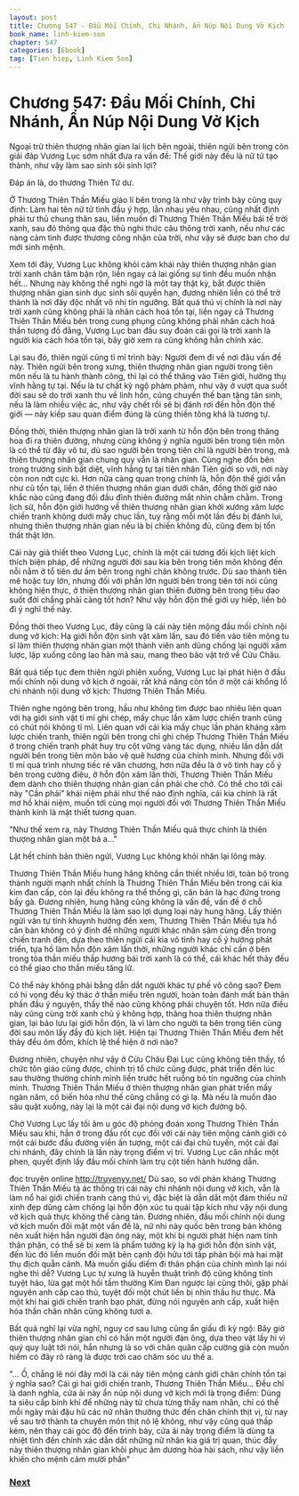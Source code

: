 ```yaml
---
layout: post
title: Chương 547 - Đầu Mối Chính, Chi Nhánh, Ẩn Núp Nội Dung Vở Kịch
book_name: linh-kiem-son
chapter: 547
categories: [Ebook]
tag: [Tien hiep, Linh Kiem Son]
---
```


# Chương 547: Đầu Mối Chính, Chi Nhánh, Ẩn Núp Nội Dung Vở Kịch

Ngoại trừ thiên thượng nhân gian lai lịch bên ngoài, thiên ngửi bên trong còn giải đáp Vương Lục sớm nhất đưa ra vấn đề: Thế giới này đều là nữ tử tạo thành, như vậy làm sao sinh sôi sinh lợi?

Đáp án là, do thương Thiên Tứ dư.

Ở Thương Thiên Thần Miếu giáo lí bên trong là như vậy trình bày cũng quy định: Làm hai tên nữ tử tình đầu ý hợp, lẫn nhau yêu nhau, cũng nhất định phải tư thủ chung thân sau, liền muốn đi Thương Thiên Thần Miếu bái tế trời xanh, sau đó thông qua đặc thù nghi thức câu thông trời xanh, nếu như các nàng cảm tình được thương công nhận của trời, như vậy sẽ được ban cho dư mới sinh mệnh.

Xem tới đây, Vương Lục không khỏi cảm khái này thiên thượng nhân gian trời xanh chân tâm bận rộn, liền ngay cả lai giống sự tình đều muốn nhận hết... Nhưng này không thể nghi ngờ là một tay thật kỳ, bắt được thiên thượng nhân gian sinh dục sinh sôi quyền hạn, đương nhiên liền có thể trở thành là nơi đây độc nhất vô nhị tín ngưỡng. Bất quá thú vị chính là nơi này trời xanh cũng không phải là nhân cách hoá tồn tại, liền ngay cả Thương Thiên Thần Miếu bên trong cung phụng cũng không phải nhân cách hoá thần tượng đồ đằng, Vương Lục ban đầu suy đoán cái gọi là trời xanh là người kia cách hóa tồn tại, bây giờ xem ra cũng không hẳn chính xác.

Lại sau đó, thiên ngửi cũng tỉ mỉ trình bày: Người đem đi về nơi đâu vấn đề này. Thiên ngửi bên trong xưng, thiên thượng nhân gian người trong tiên môn nếu là tu hành thành công, thì lại có thể thăng vào Tiên giới, hưởng thụ vĩnh hằng tự tại. Nếu là tư chất kỳ ngộ phàm phàm, như vậy ở vượt qua suốt đời sau sẽ do trời xanh thu về linh hồn, cũng chuyển thế ban tặng tân sinh, nếu là làm nhiều việc ác, như vậy chết rồi sẽ bị đánh rơi đến hỗn độn thế giới — này kiếp sau quan điểm đúng là cùng thiền tông khá là tương tự.

Đồng thời, thiên thượng nhân gian là trời xanh từ hỗn độn bên trong thăng hoa đi ra thiên đường, nhưng cũng không ý nghĩa người bên trong tiên môn là có thể từ đây vô tư, dù sao người bên trong tiên chỉ là người bên trong, mà thiên thượng nhân gian chung quy vẫn là nhân gian. Cùng nghe đồn bên trong trường sinh bất diệt, vĩnh hằng tự tại tiên nhân Tiên giới so với, nơi này còn non nớt cực kì. Hơn nữa càng quan trọng chính là, hỗn độn thế giới vẫn như cũ tồn tại, liền ở thiên thượng nhân gian dưới chân, đồng thời giờ nào khắc nào cũng đang đối đầu đỉnh thiên đường mắt nhìn chằm chằm. Trong lịch sử, hỗn độn giới hướng về thiên thượng nhân gian khởi xướng xâm lược chiến tranh không dưới mấy chục lần, tuy rằng mỗi một lần đều bị đánh lui, nhưng thiên thượng nhân gian nếu là bị chiến không đủ, cũng đem bị tổn thất thật lớn.

Cái này giả thiết theo Vương Lục, chính là một cái tương đối kịch liệt kích thích biện pháp, để những người đời sau kia bên trong tiên môn không đến nỗi nằm ở tổ tiên dư ấm bên trong nghỉ chân không trước. Dù sao thành tiên mê hoặc tuy lớn, nhưng đối với phần lớn người bên trong tiên tới nói cũng không hiện thực, ở thiên thượng nhân gian thiên đường bên trong tiêu dao suốt đời chẳng phải càng tốt hơn? Như vậy hỗn độn thế giới uy hiếp, liền bỏ đi ý nghĩ thế này.

Đồng thời theo Vương Lục, đây cũng là cái này tiên mộng đầu mối chính nội dung vở kịch: Hạ giới hỗn độn sinh vật xâm lấn, sau đó tiến vào tiên mộng tu sĩ làm thiên thượng nhân gian một thành viên anh dũng chống lại người xâm lược, lập xuống công lao hãn mã sau, mang theo bảo vật trở về Cửu Châu.

Bất quá tiếp tục đem thiên ngửi phiên xuống, Vương Lục lại phát hiện ở đầu mối chính nội dung vở kịch ở ngoài, rất khả năng còn tồn ở một cái khổng lồ chi nhánh nội dung vở kịch: Thương Thiên Thần Miếu.

Thiên nghe ngóng bên trong, hầu như không tìm được bao nhiêu liên quan với hạ giới sinh vật tỉ mỉ ghi chép, mấy chục lần xâm lược chiến tranh cũng có chút nói không tỉ mỉ. Liên quan với cái kia mấy chục lần phản kháng xâm lược chiến tranh, thiên ngửi bên trong chỉ ghi chép Thương Thiên Thần Miếu ở trong chiến tranh phát huy trụ cột vững vàng tác dụng, nhiều lần dẫn dắt người bên trong tiên môn bảo vệ quê hương của chính mình. Nhưng đối với tỉ mỉ quá trình nhưng tiếc rẻ văn chương, hơn nữa đều là ở vô tình hay cố ý bên trong cường điệu, ở hỗn độn xâm lấn thời, Thương Thiên Thần Miếu đem dành cho thiên thượng nhân gian cần phải che chở. Có thể cho tới cái này "Cần phải" khái niệm phải như thế nào định nghĩa, cái kia chính là rất mơ hồ khái niệm, muốn tới cùng mọi người đối với Thương Thiên Thần Miếu thành kính là mật thiết tương quan.

"Như thế xem ra, này Thương Thiên Thần Miếu quả thực chính là thiên thượng nhân gian một bá a..."

Lật hết chỉnh bản thiên ngửi, Vương Lục không khỏi nhăn lại lông mày.

Thương Thiên Thần Miếu hung hăng không cần thiết nhiều lời, toàn bộ trong thành người mạnh nhất chính là Thương Thiên Thần Miếu bên trong cái kia kim đan cấp, còn lại đều không ra thể thống gì, căn bản là hạc đứng trong bầy gà. Đương nhiên, hung hăng cũng không là vấn đề, vấn đề ở chỗ Thương Thiên Thần Miếu là làm sao lợi dụng loại này hung hăng. Lấy thiên ngửi văn tự tính khuynh hướng đến xem, Thương Thiên Thần Miếu tựa hồ căn bản không có ý định để những người khác nhân sâm cùng đến trong chiến tranh đến, dựa theo thiên ngửi cái kia vô tình hay cố ý hướng phát triển, tựa hồ làm hỗn độn xâm lấn thời, những người khác chỉ cần ở bên trong tòa thần miếu thắp hương bái trời xanh là có thể, cái khác hết thảy đều có thể giao cho thần miếu tăng lữ.

Có thể này không phải bằng dẫn dắt người khác tự phế võ công sao? Đem có hi vọng đều ký thác ở thần miếu trên người, hoàn toàn đánh mất bản thân phấn đấu ý nguyện, thấy thế nào cũng không phải chuyện tốt. Hơn nữa điều này cũng cùng trời xanh chủ ý không hợp, thăng hoa thiên thượng nhân gian, lại bảo lưu lại giới hỗn độn, là vì làm cho người ta bên trong tiên cùng đời sau môn lấy đầy đủ kịch liệt. Hiện tại Thương Thiên Thần Miếu đem hết thảy đều ôm đồm, khích lệ thể hiện ở nơi nào?

Đương nhiên, chuyện như vậy ở Cửu Châu Đại Lục cũng không tiên thấy, tổ chức tôn giáo cũng được, chính trị tổ chức cũng được, phát triển đến lúc sau thường thường chính mình liền trước hết ruồng bỏ tín ngưỡng của chính mình. Thương Thiên Thần Miếu ở thiên thượng nhân gian phát triển mấy ngàn năm, có biến hóa như thế cũng chẳng có gì lạ. Mà nếu là muốn đào sâu quật xuống, này lại là một cái đại nội dung vở kịch đường bộ.

Chờ Vương Lục lấy tối âm u góc độ phỏng đoán xong Thương Thiên Thần Miếu sau khi, hắn ở trong đầu rốt cục đối với cái này tiên mộng cảnh giới có một cái bước đầu đường viền ấn tượng, một cái đại chủ tuyến, một cái đại chi nhánh, đây chính là lần này trọng điểm vị trí. Vương Lục cân nhắc một phen, quyết định lấy đầu mối chính làm trụ cột tiến hành hướng dẫn.

đọc truyện online http://truyenyy.net/ Dù sao, so với phản kháng Thương Thiên Thần Miếu tà ác thống trị cái này chi nhánh nội dung vở kịch, vẫn là làm nổ hai giới chiến tranh càng thú vị, đặc biệt là dẫn dắt một đám thiếu nữ xinh đẹp dũng cảm chống lại hỗn độn xúc tu quái tập kích như vậy nội dung vở kịch quả thực không thể càng tán. Đương nhiên, đầu mối chính nội dung vở kịch muốn đối mặt một vấn đề là, nữ nhi này quốc bên trong bản không nên xuất hiện hắn người đàn ông này, một khi bị người phát hiện nam tính thân phận, có thể sẽ bị xem là phẩm tướng kỳ lạ hạ giới hỗn độn sinh vật, đến lúc đó liền muốn đối mặt bên cạnh đội hữu tới tấp phản bội mà hai mặt thụ địch quẫn cảnh. Mà muốn giấu diếm đi thân phận của chính mình lại nói nghe thì dễ? Vương Lục tự xưng là huyễn thuật trình độ cũng không tính tuyệt hảo, lừa gạt một hồi tầm thường Kim Đan ngược lại cũng thôi, gặp phải nguyên anh cấp cao thủ, tuyệt đối một chút liền bị nhìn thấu hư thực. Mà một khi hai giới chiến tranh bạo phát, đừng nói nguyên anh cấp, xuất hiện hóa thần chân nhân cũng không tươi a.

Bất quá nghĩ lại vừa nghĩ, nguy cơ sau lưng cũng ẩn giấu đi kỳ ngộ: Bây giờ thiên thượng nhân gian chỉ có hắn một người đàn ông, dựa theo vật lấy hi vì quý quy luật tới nói, hắn nhưng là so với chân quân cấp cường giả còn muốn hiếm có đây rõ ràng là được trời cao chăm sóc ưu thế a.

"... Ồ, chẳng lẽ nói đây mới là cái này tiên mộng cảnh giới chân chính tồn tại ý nghĩa sao? Cái gì hai giới chiến tranh, Thương Thiên Thần Miếu... Đều chỉ là danh nghĩa, cửa ải này ẩn núp nội dung vở kịch mới là trọng điểm: Dùng ta siêu cấp binh khí để những này từ chưa từng thấy nam nhân, chỉ có thể mỗi ngày mài đậu hũ các nữ nhân thưởng thức đến chân chính thịt vị, từ nay về sau trở thành ta chuyên môn thịt nô lệ không, như vậy cũng quá thấp kém, nên thay cái góc độ đến trình bày, cửa ải này trọng điểm là dùng ta nhiệt tình đến chính xác dẫn dắt những nữ nhân kia giá trị quan, thúc đẩy này thiên thượng nhân gian khôi phục âm dương hòa hài sách, như vậy liền khiến cho mệnh cảm mười phần"

### [Next](./chuong-548.html)
